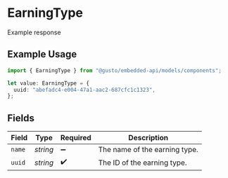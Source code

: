 # EarningType

Example response

## Example Usage

```typescript
import { EarningType } from "@gusto/embedded-api/models/components";

let value: EarningType = {
  uuid: "abefadc4-e004-47a1-aac2-687cfc1c1323",
};
```

## Fields

| Field                         | Type                          | Required                      | Description                   |
| ----------------------------- | ----------------------------- | ----------------------------- | ----------------------------- |
| `name`                        | *string*                      | :heavy_minus_sign:            | The name of the earning type. |
| `uuid`                        | *string*                      | :heavy_check_mark:            | The ID of the earning type.   |